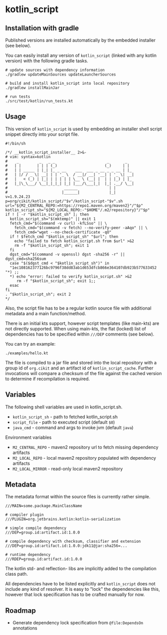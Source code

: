 # kotlin_script


## Installation with gradle

Published versions are installed automatically by the embedded installer
 (see below).
 
You can easily install any version of `kotlin_script` (linked with any 
 kotlin version) with the following gradle tasks.
 
```
# update sources with dependency information
./gradlew updateMainSources updateLauncherSources

# build and install kotlin_script into local repository
./gradlew installMainJar

# run tests
./src/test/kotlin/run_tests.kt
```


## Usage

This version of `kotlin_script` is used by embedding
 an installer shell script snippet directly into your script file. 

```Sh
#!/bin/sh

/*/ __kotlin_script_installer__ 2>&-
# vim: syntax=kotlin
#    _         _   _ _                       _       _
#   | |       | | | (_)                     (_)     | |
#   | | _____ | |_| |_ _ __    ___  ___ _ __ _ _ __ | |_
#   | |/ / _ \| __| | | '_ \  / __|/ __| '__| | '_ \| __|
#   |   < (_) | |_| | | | | | \__ \ (__| |  | | |_) | |_
#   |_|\_\___/ \__|_|_|_| |_| |___/\___|_|  |_| .__/ \__|
#                         ______              | |
#                        |______|             |_|
v=1.9.24.23
p=org/cikit/kotlin_script/"$v"/kotlin_script-"$v".sh
url="${M2_CENTRAL_REPO:=https://repo1.maven.org/maven2}"/"$p"
kotlin_script_sh="${M2_LOCAL_REPO:-"$HOME"/.m2/repository}"/"$p"
if ! [ -r "$kotlin_script_sh" ]; then
  kotlin_script_sh="$(mktemp)" || exit 1
  fetch_cmd="$(command -v curl) -kfLSso" || \
    fetch_cmd="$(command -v fetch) --no-verify-peer -aAqo" || \
    fetch_cmd="wget --no-check-certificate -qO"
  if ! $fetch_cmd "$kotlin_script_sh" "$url"; then
    echo "failed to fetch kotlin_script.sh from $url" >&2
    rm -f "$kotlin_script_sh"; exit 1
  fi
  dgst_cmd="$(command -v openssl) dgst -sha256 -r" || dgst_cmd=sha256sum
  case "$($dgst_cmd < "$kotlin_script_sh")" in
  "1ec108162377126bc9796f38dd83ab1d653dfcb866e364107db923b577633452 "*) ;;
  *) echo "error: failed to verify kotlin_script.sh" >&2
     rm -f "$kotlin_script_sh"; exit 1;;
  esac
fi
. "$kotlin_script_sh"; exit 2
*/
```

Also, the script file has to be a regular kotlin source file with
additional metadata and a main function/method.

There is an initial kts support, however script templates (like main-kts) are 
not directly supported. When using main-kts, the flat (locked) list of 
dependencies has to be specified within `///DEP` comments (see below).

You can try an example:

```
./examples/hello.kt
```

The file is compiled to a jar file and stored into the local repository with a 
group id of `org.cikit` and an artifact id of `kotlin_script_cache`. 
Further invocations will compare a checksum of the file against the cached 
version to determine if recompilation is required.


## Variables

The following shell variables are used in kotlin_script.sh.

* `kotlin_script_sh` - path to fetched kotlin_script.sh
* `script_file` - path to executed script (default `$0`)
* `java_cmd` - command and args to invoke jvm (default `java`) 

Environment variables

* `M2_CENTRAL_REPO` - maven2 repository url to fetch missing dependency artifacts
* `M2_LOCAL_REPO` - local maven2 repository populated with dependency artifacts
* `M2_LOCAL_MIRROR` - read-only local maven2 repository

## Metadata

The metadata format within the source files is currently rather simple. 

```
///MAIN=some.package.MainClassName

# compiler plugin
///PLUGIN=org.jetbrains.kotlin:kotlin-serialization

# simple compile dependency
///DEP=group.id:artifact.id:1.0.0

# compile dependency with checksum, classifier and extension
///DEP=group.id:artifact.id:1.0.0:jdk11@jar:sha256=...

# runtime dependency
///RDEP=group.id:artifact.id:1.0.0
```

The kotlin std- and reflection- libs are implicitly added to the compilation
class path.

All dependencies have to be listed explicitly and `kotlin_script` does not 
include any kind of resolver. It is easy to "lock" the dependencies like 
this, however that lock specification has to be crafted manually for now.



## Roadmap

* Generate dependency lock specification from `@file:DependsOn` annotations
